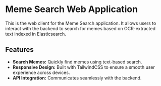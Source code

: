 # Meme Search Web Application

This is the web client for the Meme Search application. It allows users to interact with the backend to search for memes based on OCR-extracted text indexed in Elasticsearch.

## Features
- **Search Memes:** Quickly find memes using text-based search.
- **Responsive Design:** Built with TailwindCSS to ensure a smooth user experience across devices.
- **API Integration:** Communicates seamlessly with the backend.

